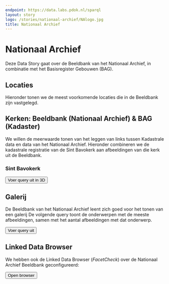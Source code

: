 ```yaml
---
endpoint: https://data.labs.pdok.nl/sparql
layout: story
logo: /stories/nationaal-archief/NAlogo.jpg
title: Nationaal Archief
---
```


# Nationaal Archief

Deze Data Story gaat over de Beeldbank van het Nationaal Archief,
in combinatie met het Basisregister Gebouwen (BAG).

## Locaties

Hieronder tonen we de meest voorkomende locaties die in de Beeldbank
zijn vastgelegd.

<query data-config="http://127.0.0.1:4000/stories/nationaal-archief/#query=prefix+dce%3A+%3Chttp%3A%2F%2Fpurl.org%2Fdc%2Felements%2F1.1%2F%3E%0Aprefix+rdfs%3A+%3Chttp%3A%2F%2Fwww.w3.org%2F2000%2F01%2Frdf-schema%23%3E%0Aprefix+schema%3A+%3Chttp%3A%2F%2Fschema.org%2F%3E%0Aselect+%3Flocation+(count(%3Fimage)+as+%3Fn)+%7B%0A++%3Fimage+a+schema%3APhotograph.%0A++%7B%0A++++%3Fimage+schema%3AcontentLocation%2Frdfs%3Alabel+%3Flocation.%0A++%7D+union+%7B%0A++++%3Fimage+schema%3AcontentLocation+%3Flocation.%0A++++filter(isLiteral(%3Flocation))%0A++%7D%0A%7D%0Agroup+by+%3Flocation%0Aorder+by+desc(%3Fn)%0Alimit+20%0A&contentTypeConstruct=text%2Fturtle&contentTypeSelect=application%2Fsparql-results%2Bjson&endpoint=https%3A%2F%2Fdata.labs.pdok.nl%2Fsparql&requestMethod=POST&tabTitle=Query&headers=%7B%7D&outputFormat=gchart&outputSettings=%7B%22chartConfig%22%3A%7B%22options%22%3A%7B%22hAxis%22%3A%7B%22useFormatFromData%22%3Atrue%2C%22minValue%22%3Anull%2C%22maxValue%22%3Anull%2C%22viewWindow%22%3Anull%2C%22viewWindowMode%22%3Anull%7D%2C%22legacyScatterChartLabels%22%3Atrue%2C%22legend%22%3A%22right%22%2C%22vAxes%22%3A%5B%7B%22useFormatFromData%22%3Atrue%2C%22viewWindow%22%3A%7B%22max%22%3Anull%2C%22min%22%3Anull%7D%2C%22minValue%22%3Anull%2C%22maxValue%22%3Anull%7D%2C%7B%22useFormatFromData%22%3Atrue%2C%22viewWindow%22%3A%7B%22max%22%3Anull%2C%22min%22%3Anull%7D%2C%22minValue%22%3Anull%2C%22maxValue%22%3Anull%7D%5D%2C%22isStacked%22%3Afalse%2C%22booleanRole%22%3A%22certainty%22%2C%22width%22%3A600%2C%22height%22%3A371%7D%2C%22state%22%3A%7B%7D%2C%22view%22%3A%7B%22columns%22%3Anull%2C%22rows%22%3Anull%7D%2C%22isDefaultVisualization%22%3Afalse%2C%22chartType%22%3A%22ColumnChart%22%7D%2C%22motionChartState%22%3Anull%7D" data-endpoint="https://data.labs.pdok.nl/sparql" data-query-ref="locaties.rq" data-output="gchart"></query>

<!-- ## Gemeentes

Op basis van de locatie kunnen we de beelden uit de Beeldbank op de
kaart zetten.  Hieronder tonen we de gemeentes met ten minste één
beeld in de Beeldbank.

<query data-endpoint="https://api.demo.triply.cc/datasets/kadaster/brt/services/sparql/sparql" data-query-ref="gemeentes.rq" data-output="geo"></query> -->  <!-- Deze query is uitgezet in verband met performance op de server -->

## Kerken: Beeldbank (Nationaal Archief) & BAG (Kadaster)

We willen de meerwaarde tonen van het leggen van links tussen
Kadastrale data en data van het Nationaal Archief.  Hieronder
combineren we de kadastrale registratie van de Sint Bavokerk aan
afbeeldingen van die kerk uit de Beeldbank.

### Sint Bavokerk

<query data-endpoint="https://data.labs.pdok.nl/sparql" data-query-ref="sint-bavokerk-graphdb.rq" data-output="leaflet"></query>


<a href="https://nightly.yasgui.triply.cc/#query=prefix%20bag%3A%20%3Chttp%3A%2F%2Fbag.basisregistraties.overheid.nl%2Fdef%2Fbag%23%3E%0Aprefix%20dce%3A%20%3Chttp%3A%2F%2Fpurl.org%2Fdc%2Felements%2F1.1%2F%3E%0Aprefix%20geo%3A%20%3Chttp%3A%2F%2Fwww.opengis.net%2Font%2Fgeosparql%23%3E%0Aprefix%20pand%3A%20%3Chttp%3A%2F%2Fbag.basisregistraties.overheid.nl%2Fbag%2Fid%2Fpand%2F%3E%0Aprefix%20owl%3A%20%3Chttp%3A%2F%2Fwww.w3.org%2F2002%2F07%2Fowl%23%3E%0Aprefix%20rdfs%3A%20%3Chttp%3A%2F%2Fwww.w3.org%2F2000%2F01%2Frdf-schema%23%3E%0Aprefix%20schema%3A%20%3Chttp%3A%2F%2Fschema.org%2F%3E%0Aprefix%20xsd%3A%20%3Chttp%3A%2F%2Fwww.w3.org%2F2001%2FXMLSchema%23%3E%0Aselect%20%3Fshape%20%3FshapeHeight%20%3FshapeLabel%20%3FshapeName%20%7B%0A%20%20bind(40%20as%20%3FshapeHeight)%0A%20%20%7B%0A%20%20%20%20select%0A%20%20%20%20%20%20(sample(%3Ftitle)%20as%20%3Ftitle)%0A%20%20%20%20%20%20(group_concat(%3Fwidget%3Bseparator%3D'%3Chr%3E')%20as%20%3Fwidgets)%0A%20%20%20%20%7B%0A%20%20%20%20%20%20%7B%0A%20%20%20%20%20%20%20%20select%0A%20%20%20%20%20%20%20%20%20%20%3Fimage%0A%20%20%20%20%20%20%20%20%20%20(strdt(%3FdateStr%2Cxsd%3Adate)%20as%20%3Fdate)%0A%20%20%20%20%20%20%20%20%20%20%3Fdescription%0A%20%20%20%20%20%20%20%20%20%20(group_concat(distinct%20%3Fformat%3Bseparator%3D'%2C%20')%20as%20%3Fformat)%0A%20%20%20%20%20%20%20%20%20%20%3Fpand%0A%20%20%20%20%20%20%20%20%20%20(group_concat(distinct%20%3Fsubject%3Bseparator%3D'%2C%20')%20as%20%3Fsubject)%0A%20%20%20%20%20%20%20%20%20%20%3Ftitle%0A%20%20%20%20%20%20%20%20%20%20(sample(%3Furl)%20as%20%3Furl)%0A%20%20%20%20%20%20%20%20%7B%0A%20%20%20%20%20%20%20%20%20%20bind(pand%3A0392100000065734%20as%20%3Fpand)%0A%20%20%20%20%20%20%20%20%20%20%3Fimage%20dce%3Adate%20%3FdateStr%3B%0A%20%20%20%20%20%20%20%20%20%20%20%20%20%20%20%20%20dce%3Adescription%20%3Fdescription%3B%0A%20%20%20%20%20%20%20%20%20%20%20%20%20%20%20%20%20dce%3Aformat%20%3Fformat%3B%0A%20%20%20%20%20%20%20%20%20%20%20%20%20%20%20%20%20dce%3Asubject%20%3Fsubject%3B%0A%20%20%20%20%20%20%20%20%20%20%20%20%20%20%20%20%20dce%3Atitle%20%3Ftitle%3B%0A%20%20%20%20%20%20%20%20%20%20%20%20%20%20%20%20%20owl%3AsameAs%20%3Fpand%3B%0A%20%20%20%20%20%20%20%20%20%20%20%20%20%20%20%20%20schema%3AcontentLocation%20%3Flocation%3B%0A%20%20%20%20%20%20%20%20%20%20%20%20%20%20%20%20%20schema%3Athumbnail%20%3Furl.%0A%20%20%20%20%20%20%20%20%7D%0A%20%20%20%20%20%20%20%20group%20by%20%3Fimage%20%3FdateStr%20%3Fdescription%20%3Fpand%20%3Ftitle%0A%20%20%20%20%20%20%20%20order%20by%20desc(%3Fdate)%0A%20%20%20%20%20%20%7D%0A%20%20%20%20%20%20bind(concat(%0A%20%20%20%20%20%20%20%20'%3Ch5%3E'%2Cstr(%3Fdescription)%2C'%3C%2Fh5%3E'%2C%0A%20%20%20%20%20%20%20%20'%3Cfigure%3E'%2C%0A%20%20%20%20%20%20%20%20%20%20'%3Ca%20href%3D%22'%2Cstr(%3Furl)%2C'%22%20target%3D%22_blank%22%3E'%2C%0A%20%20%20%20%20%20%20%20%20%20%20%20'%3Cimg%20src%3D%22'%2Cstr(%3Furl)%2C'%22%20width%3D%22250px%22%3E'%2C%0A%20%20%20%20%20%20%20%20%20%20'%3C%2Fa%3E'%2C%0A%20%20%20%20%20%20%20%20%20%20'%3Cfigcaption%3E'%2C%0A%20%20%20%20%20%20%20%20%20%20%20%20'%3Cdl%3E'%2C%0A%20%20%20%20%20%20%20%20%20%20%20%20%20%20'%3Cdt%3EDatum%3C%2Fdt%3E%3Cdd%3E'%2Cyear(%3Fdate)%2C'-'%2Cmonth(%3Fdate)%2C'-'%2Cday(%3Fdate)%2C'%3C%2Fdd%3E'%2C%0A%20%20%20%20%20%20%20%20%20%20%20%20%20%20if(%3Fformat%3D''%2C''%2Cconcat('%3Cdt%3EFormaten%3C%2Fdt%3E%3Cdd%3E'%2Cstr(%3Fformat)%2C'%3C%2Fdd%3E'))%2C%0A%20%20%20%20%20%20%20%20%20%20%20%20%20%20if(%3Fsubject%3D''%2C''%2Cconcat('%3Cdt%3EOnderwerpen%3C%2Fdt%3E%3Cdd%3E'%2Cstr(%3Fsubject)%2C'%3C%2Fdd%3E'))%2C%0A%20%20%20%20%20%20%20%20%20%20%20%20'%3C%2Fdl%3E'%2C%0A%20%20%20%20%20%20%20%20%20%20'%3C%2Ffigcaption%3E'%2C%0A%20%20%20%20%20%20%20%20'%3C%2Ffigure%3E')%20as%20%3Fwidget)%0A%20%20%20%20%7D%0A%20%20%20%20group%20by%20%3Fpand%0A%20%20%7D%0A%20%20bind(pand%3A0392100000065734%20as%20%3Fpand)%0A%20%20service%20%3Chttps%3A%2F%2Fdata.pdok.nl%2Fsparql%3E%20%7B%0A%20%20%20%20%3Fpand%20geo%3AhasGeometry%2Fgeo%3AasWKT%20%3Fshape%3B%0A%20%20%20%20%20%20%20%20%20%20bag%3Aidentificatiecode%20%3FpandId.%0A%20%20%20%20%3Fverblijfsobject%20bag%3Ahoofdadres%20%3Fnummeraanduiding%3B%0A%20%20%20%20%20%20%20%20%20%20%20%20%20%20%20%20%20%20%20%20%20bag%3Apandrelatering%20%3Fpand.%0A%20%20%20%20%3FopenbareRuimte%20bag%3AnaamOpenbareRuimte%20%3FopenbareRuimteNaam%3B%0A%20%20%20%20%20%20%20%20%20%20%20%20%20%20%20%20%20%20%20%20bag%3AbijbehorendeWoonplaats%20%3Fwoonplaats.%0A%20%20%20%20%3Fwoonplaats%20rdfs%3Alabel%20%3FwoonplaatsNaam.%0A%20%20%20%20%3Fnummeraanduiding%20bag%3AbijbehorendeOpenbareRuimte%20%3FopenbareRuimte%3B%0A%20%20%20%20%20%20%20%20%20%20%20%20%20%20%20%20%20%20%20%20%20%20bag%3Ahuisnummer%20%3Fhuisnummer%3B%0A%20%20%20%20%20%20%20%20%20%20%20%20%20%20%20%20%20%20%20%20%20%20bag%3Apostcode%20%3Fzipcode.%0A%20%20%7D%0A%20%20bind(concat('%E2%9B%AA%20'%2Cstr(%3FopenbareRuimteNaam)%2C'%20'%2Cstr(%3Fhuisnummer)%2C'%2C%20'%2Cstr(%3FwoonplaatsNaam))%20as%20%3FshapeName)%0A%20%20bind(concat(%0A%20%20%20%20'%3Ccenter%3E%3Ch1%3E%E2%9B%AA%20%3Ca%20href%3D%22'%2Cstr(%3Fpand)%2C'%22%3E'%2Cstr(%3FopenbareRuimteNaam)%2C'%20'%2Cstr(%3Fhuisnummer)%2C'%2C%20'%2Cstr(%3FwoonplaatsNaam)%2C'%3C%2Fa%3E%3C%2Fh1%3E%3C%2Fcenter%3E'%2C%0A%20%20%20%20'%3Ch2%3ELinks%20uit%20PDOK%20hub%3C%2Fh2%3E'%2C%0A%20%20%20%20'%3Cul%3E'%2C%0A%20%20%20%20%20%20'%3Cli%3E%3Cb%3EBAG%3C%2Fb%3E%3A%20%3Ca%20href%3D%22'%2Cstr(%3Fpand)%2C'%22%3E'%2Cstr(%3FpandId)%2C'%3C%2Fa%3E%3C%2Fli%3E'%2C%0A%20%20%20%20%20%20'%3Cli%3E%3Cb%3ERCE%3C%2Fb%3E%3A%20%3Ca%20href%3D%22https%3A%2F%2Fcultureelerfgoed.nl%2Fmonumenten%2F19264%22%3E19264%3C%2Fa%3E%3C%2Fli%3E'%2C%0A%20%20%20%20%20%20'%3Cli%3E%3Cb%3EWikidata%3C%2Fb%3E%3A%20%3Ca%20href%3D%22http%3A%2F%2Fwww.wikidata.org%2Fentity%2FQ1545193%22%3EQ1545193%3C%2Fa%3E%3C%2Fli%3E'%2C%0A%20%20%20%20'%3C%2Ful%3E'%2C%0A%20%20%20%20'%3Ch2%3EAfbeeldingen%20van%20Nationaal%20Archief%3C%2Fh2%3E'%2C%0A%20%20%20%20%3Fwidgets%0A%20%20)%20as%20%3FshapeLabel)%0A%7D%0Alimit%201%0A&endpoint=https%3A%2F%2Fapi.demo.triply.cc%2Fdatasets%2Fnationaal-archief%2Fbeeldbank%2Fservices%2Fsparql%2Fsparql&requestMethod=POST&tabTitle=Query%208&headers=%7B%7D&contentTypeConstruct=text%2Fturtle%2C*%2F*%3Bq%3D0.9&contentTypeSelect=application%2Fsparql-results%2Bjson%2C*%2F*%3Bq%3D0.9&outputFormat=geo3d" target="_blank">
  <button>Voer query uit in 3D</button>
</a>

## Galerij

De Beeldbank van het Nationaal Archief leent zich goed voor het tonen
van een galerij  De volgende query toont de onderwerpen met de
meeste afbeeldingen, samen met het aantal afbeeldingen met dat
onderwerp.

<a href="https://nightly.yasgui.triply.cc/#query=prefix%20dce%3A%20%3Chttp%3A%2F%2Fpurl.org%2Fdc%2Felements%2F1.1%2F%3E%0Aprefix%20schema%3A%20%3Chttp%3A%2F%2Fschema.org%2F%3E%0Aprefix%20xsd%3A%20%3Chttp%3A%2F%2Fwww.w3.org%2F2001%2FXMLSchema%23%3E%0Aselect%20%3Fwidget%20%3Fn%20%7B%0A%20%20%7B%0A%20%20%20%20select%20%3Fsubject%20(sample(%3Furl)%20as%20%3Furl)%20(count(%3Fimage)%20as%20%3Fn)%20%7B%0A%20%20%20%20%20%20%3Fimage%20a%20schema%3APhotograph%3B%0A%20%20%20%20%20%20%20%20dce%3Asubject%20%3Fsubject%3B%0A%20%20%20%20%20%20%20%20schema%3Athumbnail%20%3Furl.%0A%20%20%20%20%7D%0A%20%20%20%20group%20by%20%3Fsubject%0A%20%20%20%20order%20by%20desc(%3Fn)%0A%20%20%7D%0A%20%20bind(concat(%0A%20%20%20%20'%3Cdiv%20style%3D%22position%3A%20relative%3B%22%3E'%2C%0A%20%20%20%20'%3Cimg%20src%3D%22'%2Cstr(%3Furl)%2C'%22%20style%3D%22max-width%3A%20325px%3B%22%3E'%2C%0A%20%20%20%20'%3Ch2%20style%3D%22position%3A%20absolute%3B%20bottom%3A%20-11px%3B%20left%3A%200%3B%20width%3A%20100%25%3B%22%3E'%2C%0A%20%20%20%20'%3Cspan%20style%3D%22color%3A%20white%3B%20font%3A%20bold%2024px%2F45px%20Helvetica%2C%20Sans-Serif%3B%20letter-spacing%3A%20-1px%3B%20background%3A%20rgb(0%2C%200%2C%200)%3B%20background%3A%20rgba(0%2C%200%2C%200%2C%200.7)%3B%20padding%3A%2010px%3B%22%3E'%2C%0A%20%20%20%20str(%3Fsubject)%2C'%3Cbr%3E%3Cspan%20style%3D%22padding%3A0%205px%3B%22%3E%3C%2Fspan%3E'%2C%0A%20%20%20%20replace(%3Fn%2C'%5B0-9%5D(%3F%3D(%3F%3A%5B0-9%5D%7B3%7D)%2B(%3F!%5B0-9%5D))'%2C'%240.')%2C%0A%20%20%20%20'%20afbeeldingen%3C%2Fspan%3E%3C%2Fh2%3E%3C%2Fdiv%3E')%20as%20%3Fwidget)%0A%7D%0Alimit%2025%0A&endpoint=https%3A%2F%2Fapi.demo.triply.cc%2Fdatasets%2Fnationaal-archief%2Fbeeldbank%2Fservices%2Fsparql%2Fsparql&requestMethod=POST&tabTitle=Query%208&headers=%7B%7D&contentTypeConstruct=text%2Fturtle%2C*%2F*%3Bq%3D0.9&contentTypeSelect=application%2Fsparql-results%2Bjson%2C*%2F*%3Bq%3D0.9&outputFormat=gallery" target="_blank">
  <button>Voer query uit</button>
</a>

## Linked Data Browser

We hebben ook de Linked Data Browser (<em>FacetCheck</em>) over de
Nationaal Archief Beeldbank geconfigureerd:

<a href="https://data.labs.pdok.nl/presentations/nationaal-archief/" target="_blank">
  <button>Open browser</button>
</a>

<!-- <query data-config="https://api.demo.triply.cc/s/T9g5GrVT9" data-endpoint="https://api.demo.triply.cc/datasets/nationaal-archief/beeldbank/services/sparql/sparql" data-query-ref="gallery.rq" data-output="gallery"></query>
<a href="https://api.demo.triply.cc/s/9vHwRHw9X" target="_blank">
  <button>Voer query uit</button>
</a> -->
